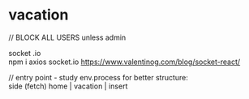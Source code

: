 # vacation

// BLOCK ALL USERS unless admin

socket .io<br>
npm i axios socket.io <https://www.valentinog.com/blog/socket-react/>

// entry point - study env.process for better structure:<br>
side (fetch) home | vacation | insert
